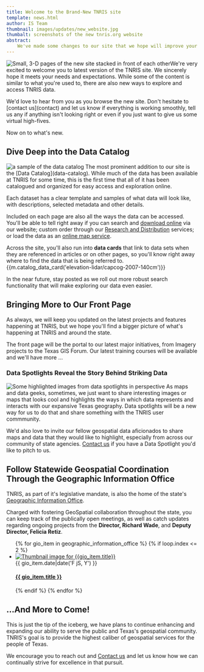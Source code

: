```yaml
---
title: Welcome to the Brand-New TNRIS site
template: news.html
author: IS Team
thumbnail: images/updates/new_website.jpg
thumbalt: screenshots of the new tnris.org website
abstract:
    We've made some changes to our site that we hope will improve your experience and make it easier to find the data and services you need.
---
```

<p class="lead"><img class="pull-left" src="images/updates/new_website.jpg" alt="Small, 3-D pages of the new site stacked in front of each other">We're very excited to welcome you to latest version of the TNRIS site. We sincerely hope it meets your needs and expectations. While some of the content is similar to what you're used to, there are also new ways to explore and access TNRIS data.</p>

<p class="lead">We'd love to hear from you as you browse the new site. Don't hesitate to [contact us](contact) and let us know if everything is working smoothly, tell us any if anything isn't looking right or even if you just want to give us some virtual high-fives.</p>

<p class="lead">Now on to what's new.</p>

## Dive Deep into the Data Catalog

<p class="lead"><img class="pull-right" src="images/updates/new-website/catalog-sample.jpg" alt="a sample of the data catalog"> The most prominent addition to our site is the [Data Catalog](data-catalog). While much of the data has been available at TNRIS for some time, this is the first time that all of it has been catalogued and organized for easy access and exploration online.</p>

Each dataset has a clear template and samples of what data will look like, with descriptions, selected metadata and other details.

Included on each page are also all the ways the data can be accessed. You'll be able to tell right away if you can search and [download online](data-download) via our website; custom order through our [Research and Distribution](maps-and-data/research-and-distribution) services; or load the data as an [online map service](maps-and-data/online-mapping-services).

Across the site, you'll also run into **data cards** that link to data sets when they are referenced in articles or on other pages, so you'll know right away where to find the data that is being referred to.
{{m.catalog_data_card('elevation-lidar/capcog-2007-140cm')}}

In the near future, stay posted as we roll out more robust search functionality that will make exploring our data even easier.

## Bringing More to Our Front Page

<p class="lead">As always, we will keep you updated on the latest projects and features happening at TNRIS, but we hope you'll find a bigger picture of what's happening at TNRIS and around the state.</p>

The front page will be the portal to our latest major initiatives, from Imagery projects to the Texas GIS Forum. Our latest training courses will be available and we'll have more ...

### Data Spotlights Reveal the Story Behind Striking Data

<p><img class="pull-right" src="images/updates/new-website/data-spot-highlight.jpg" alt="Some highlighted images from data spotlights in perspective"> As maps and data geeks, sometimes, we just want to share interesting images or maps that looks cool and highlights the ways in which data represents and interacts with our expansive Texas geography. Data spotlights will be a new way for us to do that and share something with the TNRIS user commmunity.</p>

We'd also love to invite our fellow geospatial data aficionados to share maps and data that they would like to highlight, especially from across our community of state agencies. [Contact us](contact) if you have a Data Spotlight you'd like to pitch to us.

## Follow Statewide Geospatial Coordination Through the Geographic Information Office

TNRIS, as part of it's legislative mandate, is also the home of the state's [Geographic Information Office](geographic-information-office).

Charged with fostering GeoSpatial collaboration throughout the state, you can keep track of the publically open meetings, as well as catch updates regarding ongoing projects from the **Director, Richard Wade**, and **Deputy Director, Felicia Retiz**.

<ul class="gio-stories-list">
  {% for gio_item in geographic_information_office %}
    {% if loop.index <= 2 %}
      <li class="media horizontal">
        <div class="media-left">
          <a href="{{m.link(gio_item.preserved)}}"><img  src="{{gio_item.thumbnail}}" alt="Thumbnail image for {{gio_item.title}}"></a>
        </div>
        <div class="media-body">
          <time>{{ gio_item.date|date('F jS, Y') }}</time>
          <h4 class="media-heading">
          <a href="{{m.link(gio_item.preserved)}}">{{ gio_item.title }}</a></h4>
        </div>
      </li>
    {% endif %}
  {% endfor %}
</ul>

## ...And More to Come!
<p class="lead">This is just the tip of the iceberg, we have plans to continue enhancing and expanding our ability to serve the public and Texas's geospatial community. TNRIS's goal is to provide the highest caliber of geospatial services for the people of Texas.</p>

We encourage you to reach out and [Contact us](contact) and let us know how we can continually strive for excellence in that pursuit.
